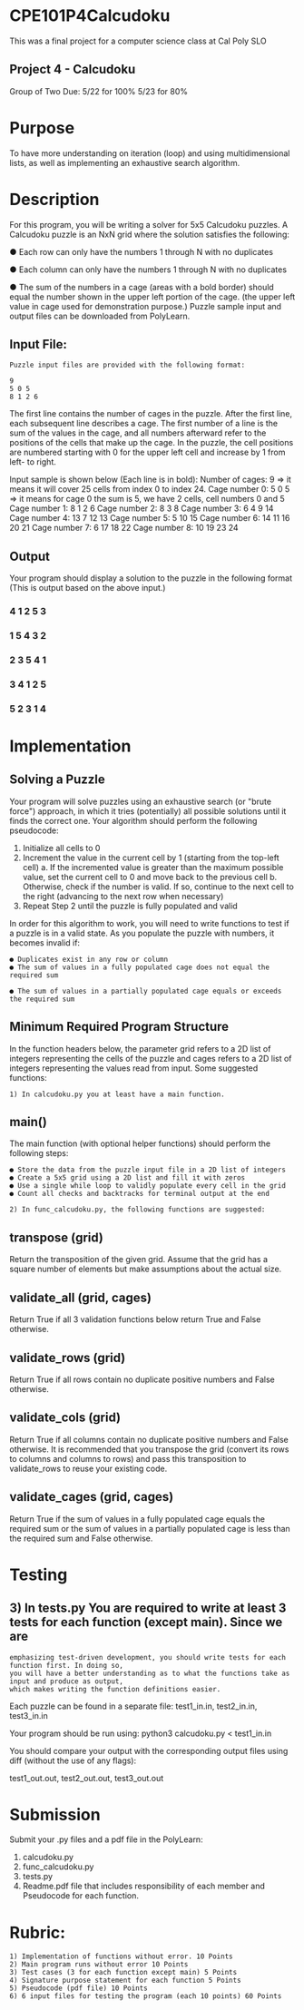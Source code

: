 # CPE101P4Calcudoku
This was a final project for a computer science class at Cal Poly SLO
## Project 4 - Calcudoku

Group of Two
Due: 5/22 for 100%
5/23 for 80%

# Purpose

To have more understanding on iteration (loop) and using multidimensional lists, as well as implementing
an exhaustive search algorithm.

# Description

For this program, you will be writing a solver for 5x5 Calcudoku puzzles. A Calcudoku puzzle is an NxN
grid where the solution satisfies the following:

● Each row can only have the numbers 1 through N with no duplicates

● Each column can only have the numbers 1 through N with no duplicates

● The sum of the numbers in a cage (areas with a bold border) should equal the number shown in the
upper left portion of the cage. (the upper left value in cage used for demonstration purpose.)
Puzzle sample input and output files can be downloaded from PolyLearn.

## Input File:

```
Puzzle input files are provided with the following format:
```
```
9
5 0 5
8 1 2 6
```

The first line contains the number of cages in the puzzle. After the first line, each subsequent line describes
a cage. The first number of a line is the sum of the values in the cage, and all numbers afterward refer to
the positions of the cells that make up the cage. In the puzzle, the cell positions are numbered starting with
0 for the upper left cell and increase by 1 from left- to right.

Input sample is shown below (Each line is in bold):
Number of cages: 9 => it means it will cover 25 cells from index 0 to index 24.
Cage number 0: 5 0 5 => it means for cage 0 the sum is 5, we have 2 cells, cell numbers 0 and 5
Cage number 1: 8 1 2 6
Cage number 2: 8 3 8
Cage number 3: 6 4 9 14
Cage number 4: 13 7 12 13
Cage number 5: 5 10 15
Cage number 6: 14 11 16 20 21
Cage number 7: 6 17 18 22
Cage number 8: 10 19 23 24

## Output

Your program should display a solution to the puzzle in the following format (This is output based on the
above input.)

### 4 1 2 5 3

### 1 5 4 3 2

### 2 3 5 4 1

### 3 4 1 2 5

### 5 2 3 1 4

# Implementation

## Solving a Puzzle

Your program will solve puzzles using an exhaustive search (or "brute force") approach, in which it tries
(potentially) all possible solutions until it finds the correct one. Your algorithm should perform the
following pseudocode:

1. Initialize all cells to 0
2. Increment the value in the current cell by 1 (starting from the top-left cell)
    a. If the incremented value is greater than the maximum possible value, set the current cell to
       0 and move back to the previous cell
    b. Otherwise, check if the number is valid. If so, continue to the next cell to the right
       (advancing to the next row when necessary)
3. Repeat Step 2 until the puzzle is fully populated and valid

In order for this algorithm to work, you will need to write functions to test if a puzzle is in a valid state. As
you populate the puzzle with numbers, it becomes invalid if:

```
● Duplicates exist in any row or column
● The sum of values in a fully populated cage does not equal the required sum
```

```
● The sum of values in a partially populated cage equals or exceeds the required sum
```
## Minimum Required Program Structure

In the function headers below, the parameter grid refers to a 2D list of integers representing the cells of the
puzzle and cages refers to a 2D list of integers representing the values read from input. Some suggested
functions:

```
1) In calcudoku.py you at least have a main function.
```
## main()

The main function (with optional helper functions) should perform the following steps:

```
● Store the data from the puzzle input file in a 2D list of integers
● Create a 5x5 grid using a 2D list and fill it with zeros
● Use a single while loop to validly populate every cell in the grid
● Count all checks and backtracks for terminal output at the end
```
```
2) In func_calcudoku.py, the following functions are suggested:
```
## transpose (grid)

Return the transposition of the given grid. Assume that the grid has a square number of elements but make
assumptions about the actual size.

## validate_all (grid, cages)

Return True if all 3 validation functions below return True and False otherwise.

## validate_rows (grid)

Return True if all rows contain no duplicate positive numbers and False otherwise.

## validate_cols (grid)

Return True if all columns contain no duplicate positive numbers and False otherwise. It is recommended
that you transpose the grid (convert its rows to columns and columns to rows) and pass this transposition
to validate_rows to reuse your existing code.

## validate_cages (grid, cages)

Return True if the sum of values in a fully populated cage equals the required sum or the sum of values in
a partially populated cage is less than the required sum and False otherwise.

# Testing

## 3) In tests.py You are required to write at least 3 tests for each function (except main). Since we are

```
emphasizing test-driven development, you should write tests for each function first. In doing so,
you will have a better understanding as to what the functions take as input and produce as output,
which makes writing the function definitions easier.
```
Each puzzle can be found in a separate file:
test1_in.in, test2_in.in, test3_in.in


Your program should be run using:
python3 calcudoku.py < test1_in.in

You should compare your output with the corresponding output files using diff (without the use of any
flags):

test1_out.out, test2_out.out, test3_out.out

# Submission

Submit your .py files and a pdf file in the PolyLearn:
1) calcudoku.py
2) func_calcudoku.py
3) tests.py
4) Readme.pdf file that includes responsibility of each member and Pseudocode for each function.

# Rubric:

```
1) Implementation of functions without error. 10 Points
2) Main program runs without error 10 Points
3) Test cases (3 for each function except main) 5 Points
4) Signature purpose statement for each function 5 Points
5) Pseudocode (pdf file) 10 Points
6) 6 input files for testing the program (each 10 points) 60 Points
```

